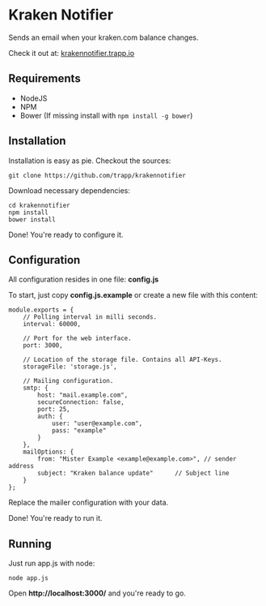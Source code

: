 # Kraken Notifier

Sends an email when your kraken.com balance changes.

Check it out at: [krakennotifier.trapp.io](http://krakennotifier.trapp.io)

## Requirements

* NodeJS
* NPM
* Bower (If missing install with `npm install -g bower`)

## Installation

Installation is easy as pie. Checkout the sources:

    git clone https://github.com/trapp/krakennotifier

Download necessary dependencies:

    cd krakennotifier
    npm install
    bower install

Done! You're ready to configure it.

## Configuration

All configuration resides in one file: **config.js**

To start, just copy **config.js.example** or create a new file with this content:

    module.exports = {
        // Polling interval in milli seconds.
    	interval: 60000,

    	// Port for the web interface.
    	port: 3000,

    	// Location of the storage file. Contains all API-Keys.
        storageFile: 'storage.js',

        // Mailing configuration.
        smtp: {
            host: "mail.example.com",
            secureConnection: false,
            port: 25,
            auth: {
                user: "user@example.com",
                pass: "example"
            }
        },
        mailOptions: {
            from: "Mister Example <example@example.com>", // sender address
            subject: "Kraken balance update"      // Subject line
        }
    };

Replace the mailer configuration with your data.

Done! You're ready to run it.

## Running

Just run app.js with node:

    node app.js

Open **http://localhost:3000/** and you're ready to go.